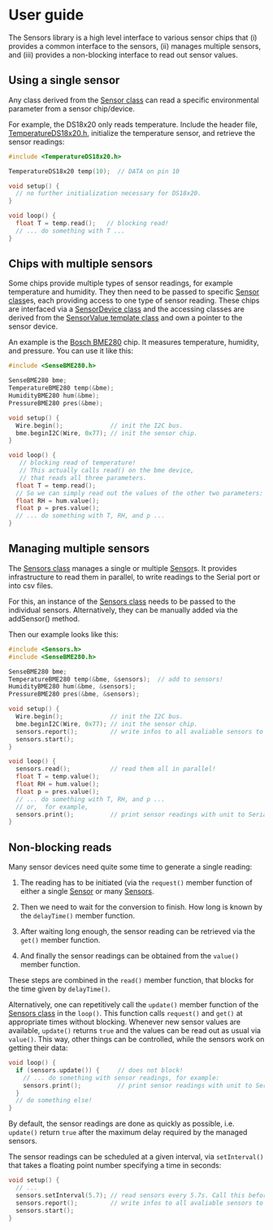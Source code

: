 # User guide

The Sensors library is a high level interface to various sensor chips
that (i) provides a common interface to the sensors, (ii) manages
multiple sensors, and (iii) provides a non-blocking interface to read
out sensor values.


## Using a single sensor

Any class derived from the [Sensor class](../src/Sensor.h) can read a
specific environmental parameter from a sensor chip/device.

For example, the DS18x20 only reads temperature. Include the header
file, [TemperatureDS18x20.h](../src/TemperatureDS18x20.h), initialize the temperature sensor, and retrieve the sensor readings:

```cpp
#include <TemperatureDS18x20.h>

TemperatureDS18x20 temp(10);  // DATA on pin 10

void setup() {
  // no further initialization necessary for DS18x20.
}

void loop() {
  float T = temp.read();   // blocking read!
  // ... do something with T ...
}

```

## Chips with multiple sensors

Some chips provide multiple types of sensor readings, for example
temperature and humidity. They then need to be passed to specific
[Sensor class](../src/Sensor.h)es, each providing access to
one type of sensor reading. These chips are interfaced via a
[SensorDevice class](../src/SensorDevice.h) and the accessing classes
are derived from the [SensorValue template class](../src/SensorValue.h)
and own a pointer to the sensor device.

An example is the [Bosch BME280](chips/bme280.md) chip. It measures
temperature, humidity, and pressure. You can use it like this:

```cpp
#include <SenseBME280.h>

SenseBME280 bme;
TemperatureBME280 temp(&bme);
HumidityBME280 hum(&bme);
PressureBME280 pres(&bme);

void setup() {
  Wire.begin();             // init the I2C bus.
  bme.beginI2C(Wire, 0x77); // init the sensor chip.
}

void loop() {
   // blocking read of temperature!
   // This actually calls read() on the bme device,
   // that reads all three parameters.
  float T = temp.read();
  // So we can simply read out the values of the other two parameters:
  float RH = hum.value(); 
  float p = pres.value(); 
  // ... do something with T, RH, and p ...
}
```


## Managing multiple sensors

The [Sensors class](../src/Sensors.h) manages a single or multiple
[Sensor](../src/Sensor.h)s. It provides infrastructure to read them in
parallel, to write readings to the Serial port or into csv files.

For this, an instance of the [Sensors class](../src/Sensors.h) needs
to be passed to the individual sensors. Alternatively, they can be
manually added via the addSensor() method.

Then our example looks like this:

```cpp
#include <Sensors.h>
#include <SenseBME280.h>

SenseBME280 bme;
TemperatureBME280 temp(&bme, &sensors);  // add to sensors!
HumidityBME280 hum(&bme, &sensors);
PressureBME280 pres(&bme, &sensors);

void setup() {
  Wire.begin();             // init the I2C bus.
  bme.beginI2C(Wire, 0x77); // init the sensor chip.
  sensors.report();         // write infos to all avaliable sensors to Serial.
  sensors.start();
}

void loop() {
  sensors.read();           // read them all in parallel!
  float T = temp.value(); 
  float RH = hum.value(); 
  float p = pres.value(); 
  // ... do something with T, RH, and p ...
  // or,  for example,
  sensors.print();          // print sensor readings with unit to Serial.
}
```


## Non-blocking reads

Many sensor devices need quite some time to generate a single reading:

1. The reading has to be initiated (via the `request()` member
   function of either a single [Sensor](../src/Sensor.h) or many
   [Sensors](../src/Sensors.h).

2. Then we need to wait for the conversion
   to finish. How long is known by the `delayTime()` member function.

3. After waiting long enough, the sensor reading can be retrieved via the
   `get()` member function.

4. And finally the sensor readings can be obtained
   from the `value()` member function.

These steps are combined in the `read()` member function, that blocks
for the time given by `delayTime()`.

Alternatively, one can repetitively call the `update()` member
function of the [Sensors class](../src/Sensors.h) in the
`loop()`. This function calls `request()` and `get()` at appropriate
times without blocking. Whenever new sensor values are available,
`update()` returns `true` and the values can be read out as usual via
`value()`. This way, other things can be controlled, while the sensors
work on getting their data:

```cpp
void loop() {
  if (sensors.update()) {     // does not block!
    // ... do something with sensor readings, for example:
    sensors.print();          // print sensor readings with unit to Serial.
  }
  // do something else!
}
```

By default, the sensor readings are done as quickly as possible,
i.e. `update()` return `true` after the maximum delay required by the
managed sensors.

The sensor readings can be scheduled at a given interval, via
`setInterval()` that takes a floating point number specifying a time
in seconds:

```cpp
void setup() {
  // ...
  sensors.setInterval(5.7); // read sensors every 5.7s. Call this before start().
  sensors.report();         // write infos to all avaliable sensors to Serial.
  sensors.start();
}
```
